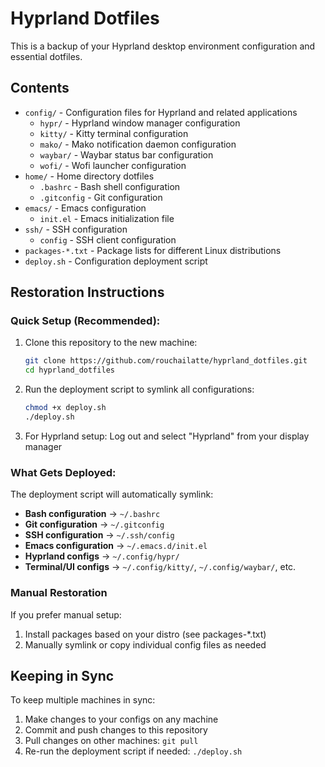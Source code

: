 # Hyprland Dotfiles

This is a backup of your Hyprland desktop environment configuration and essential dotfiles.

## Contents

- `config/` - Configuration files for Hyprland and related applications
  - `hypr/` - Hyprland window manager configuration
  - `kitty/` - Kitty terminal configuration
  - `mako/` - Mako notification daemon configuration
  - `waybar/` - Waybar status bar configuration
  - `wofi/` - Wofi launcher configuration
- `home/` - Home directory dotfiles
  - `.bashrc` - Bash shell configuration
  - `.gitconfig` - Git configuration
- `emacs/` - Emacs configuration
  - `init.el` - Emacs initialization file
- `ssh/` - SSH configuration
  - `config` - SSH client configuration
- `packages-*.txt` - Package lists for different Linux distributions
- `deploy.sh` - Configuration deployment script

## Restoration Instructions

### Quick Setup (Recommended):

1. Clone this repository to the new machine:
   ```bash
   git clone https://github.com/rouchailatte/hyprland_dotfiles.git
   cd hyprland_dotfiles
   ```

2. Run the deployment script to symlink all configurations:
   ```bash
   chmod +x deploy.sh
   ./deploy.sh
   ```

3. For Hyprland setup: Log out and select "Hyprland" from your display manager

### What Gets Deployed:

The deployment script will automatically symlink:
- **Bash configuration** → `~/.bashrc`
- **Git configuration** → `~/.gitconfig`
- **SSH configuration** → `~/.ssh/config`
- **Emacs configuration** → `~/.emacs.d/init.el`
- **Hyprland configs** → `~/.config/hypr/`
- **Terminal/UI configs** → `~/.config/kitty/`, `~/.config/waybar/`, etc.

### Manual Restoration

If you prefer manual setup:

1. Install packages based on your distro (see packages-*.txt)
2. Manually symlink or copy individual config files as needed

## Keeping in Sync

To keep multiple machines in sync:
1. Make changes to your configs on any machine
2. Commit and push changes to this repository
3. Pull changes on other machines: `git pull`
4. Re-run the deployment script if needed: `./deploy.sh`

